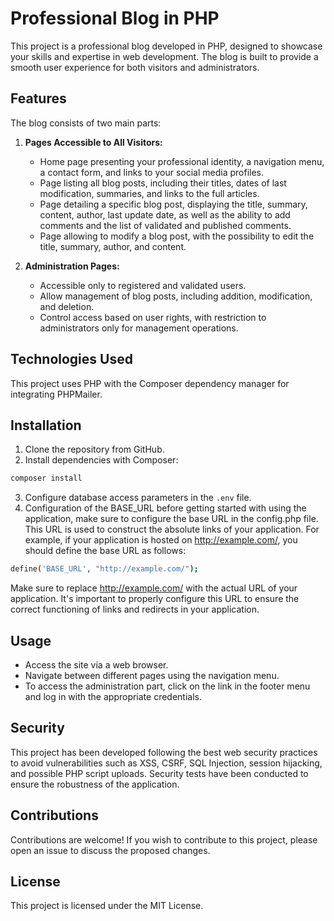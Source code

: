 # Professional Blog in PHP

This project is a professional blog developed in PHP, designed to showcase your skills and expertise in web development. The blog is built to provide a smooth user experience for both visitors and administrators.

## Features

The blog consists of two main parts:

1. **Pages Accessible to All Visitors:**
   - Home page presenting your professional identity, a navigation menu, a contact form, and links to your social media profiles.
   - Page listing all blog posts, including their titles, dates of last modification, summaries, and links to the full articles.
   - Page detailing a specific blog post, displaying the title, summary, content, author, last update date, as well as the ability to add comments and the list of validated and published comments.
   - Page allowing to modify a blog post, with the possibility to edit the title, summary, author, and content.

2. **Administration Pages:**
   - Accessible only to registered and validated users.
   - Allow management of blog posts, including addition, modification, and deletion.
   - Control access based on user rights, with restriction to administrators only for management operations.

## Technologies Used

This project uses PHP with the Composer dependency manager for integrating PHPMailer.

## Installation

1. Clone the repository from GitHub.
2. Install dependencies with Composer:

```bash
composer install
```

3. Configure database access parameters in the `.env` file.
4. Configuration of the BASE_URL before getting started with using the application, make sure to configure the base URL in the config.php file. This URL is used to construct the absolute links of your application. For example, if your application is hosted on http://example.com/, you should define the base URL as follows:
```bash
define('BASE_URL', "http://example.com/");
```
Make sure to replace http://example.com/ with the actual URL of your application. It's important to properly configure this URL to ensure the correct functioning of links and redirects in your application.

## Usage

- Access the site via a web browser.
- Navigate between different pages using the navigation menu.
- To access the administration part, click on the link in the footer menu and log in with the appropriate credentials.

## Security

This project has been developed following the best web security practices to avoid vulnerabilities such as XSS, CSRF, SQL Injection, session hijacking, and possible PHP script uploads. Security tests have been conducted to ensure the robustness of the application.

## Contributions

Contributions are welcome! If you wish to contribute to this project, please open an issue to discuss the proposed changes.

## License

This project is licensed under the MIT License.
